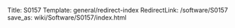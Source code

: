 Title: S0157
Template: general/redirect-index
RedirectLink: /software/S0157
save_as: wiki/Software/S0157/index.html